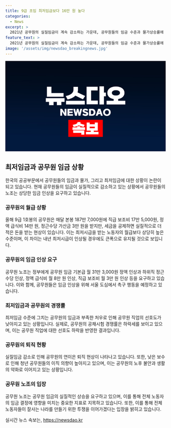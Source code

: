 ```yaml
---
title: 9급 초임 최저임금보다 16만 원 높다
categories:
  - News
excerpt: >
  2021년 공무원의 실질임금이 계속 감소하는 가운데, 공무원들의 임금 수준과 물가상승률에 대한 요구가 높아지고 있습니다. 9급 공무원들의 월평균 급여는 민간 최저임금을 상회하지만, 실질적으로는 감소하고 있으며 초과근무 수당도 최저시급보다 낮습니다. 이에 공무원노조는 임금과 처우 개선을 요구하고, 공무원들의 임금 감소가 이직 현상을 부추기고 있다고 지적하고 있습니다. 공무원들은 서울에서 임금 인상을 촉구할 예정이며 이에 대한 총궐기대회가 열리고 있습니다. 공무원들은 임금을 통해 전체 노동자들의 임금에도 영향을 미치는 중요한 요소라고 강조하고 있습니다.
feature_text: >
  2021년 공무원의 실질임금이 계속 감소하는 가운데, 공무원들의 임금 수준과 물가상승률에 대한 요구가 높아지고 있습니다. 9급 공무원들의 월평균 급여는 민간 최저임금을 상회하지만, 실질적으로는 감소하고 있으며 초과근무 수당도 최저시급보다 낮습니다. 이에 공무원노조는 임금과 처우 개선을 요구하고, 공무원들의 임금 감소가 이직 현상을 부추기고 있다고 지적하고 있습니다. 공무원들은 서울에서 임금 인상을 촉구할 예정이며 이에 대한 총궐기대회가 열리고 있습니다. 공무원들은 임금을 통해 전체 노동자들의 임금에도 영향을 미치는 중요한 요소라고 강조하고 있습니다.
image: '/assets/img/newsdao_breakingnews.jpg'
---
```


<p><img src="/assets/img/newsdao_breakingnews.jpg" alt="pcversion 속보" /></p>

<h2 data-ke-size="size26">최저임금과 공무원 임금 상황</h2>

<p data-ke-size="size16">한국의 공공부문에서 공무원들의 임금과 물가, 그리고 최저임금에 대한 상황이 논란이 되고 있습니다. 현재 공무원들의 임금이 실질적으로 감소하고 있는 상황에서 공무원들의 노조는 상당한 임금 인상을 요구하고 있습니다.</p>

<h3 data-ke-size="size24">공무원의 월급 상황</h3>

<p data-ke-size="size16">올해 9급 1호봉의 공무원은 매달 본봉 187만 7,000원에 직급 보조비 17만 5,000원, 정액 급식비 14만 원, 정근수당 가산금 3만 원을 받지만, 세금을 공제하면 실질적으로 더 적은 돈을 받는 현상이 있습니다. 이는 최저시급을 받는 노동자의 월급보다 상당히 높은 수준이며, 이 차이는 내년 최저시급이 인상될 경우에도 큰폭으로 유지될 것으로 보입니다.</p>

<h3 data-ke-size="size24">공무원의 임금 인상 요구</h3>

<p data-ke-size="size16">공무원 노조는 정부에게 공무원 임금 기본급 월 31만 3,000원 정액 인상과 하위직 정근수당 인상, 정액 급식비 월 8만 원 인상, 직급 보조비 월 3만 원 인상 등을 요구하고 있습니다. 이와 함께, 공무원들은 임금 인상을 위해 서울 도심에서 촉구 행동을 예정하고 있습니다.</p>

<h3 data-ke-size="size24">최저임금과 공무원의 경쟁률</h3>

<p data-ke-size="size16">최저임금 수준에 그치는 공무원의 임금과 부족한 처우로 인해 공무원 직업의 선호도가 낮아지고 있는 상황입니다. 실제로, 공무원의 공채시험 경쟁률은 하락세를 보이고 있으며, 이는 공무원 직업에 대한 선호도 하락을 반영한 결과입니다.</p>

<h3 data-ke-size="size24">공무원의 퇴직 현황</h3>

<p data-ke-size="size16">실질임금 감소로 인해 공무원의 연이은 퇴직 현상이 나타나고 있습니다. 또한, 낮은 보수로 인해 청년 공무원들의 이직 의향이 높아지고 있으며, 이는 공무원의 노후 불안과 생활의 약화로 이어지고 있는 상황입니다.</p>

<h3 data-ke-size="size24">공무원 노조의 입장</h3>

<p data-ke-size="size16">공무원 노조는 공무원 임금의 실질적인 상승을 요구하고 있으며, 이를 통해 전체 노동자의 임금 결정에 영향을 미치는 중요한 지표로 지목하고 있습니다. 또한, 이를 통해 전체 노동자들이 잘사는 나라를 만들기 위한 투쟁을 이어가겠다는 입장을 밝히고 있습니다.</p>
실시간 뉴스 속보는, <a href="https://newsdao.kr" rel="dofollow">https://newsdao.kr</a>


